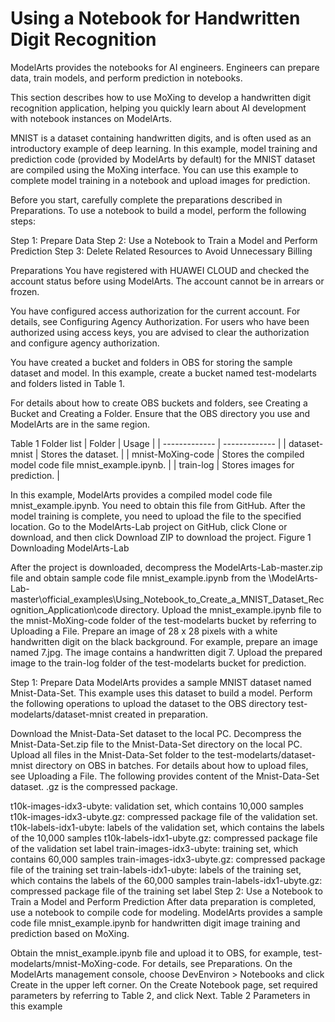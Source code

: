 # Using a Notebook for Handwritten Digit Recognition

ModelArts provides the notebooks for AI engineers. Engineers can prepare data, train models, and perform prediction in notebooks.

This section describes how to use MoXing to develop a handwritten digit recognition application, helping you quickly learn about AI development with notebook instances on ModelArts.

MNIST is a dataset containing handwritten digits, and is often used as an introductory example of deep learning. In this example, model training and prediction code (provided by ModelArts by default) for the MNIST dataset are compiled using the MoXing interface. You can use this example to complete model training in a notebook and upload images for prediction.

Before you start, carefully complete the preparations described in Preparations. To use a notebook to build a model, perform the following steps:

Step 1: Prepare Data
Step 2: Use a Notebook to Train a Model and Perform Prediction
Step 3: Delete Related Resources to Avoid Unnecessary Billing

Preparations
You have registered with HUAWEI CLOUD and checked the account status before using ModelArts. The account cannot be in arrears or frozen.

You have configured access authorization for the current account. For details, see Configuring Agency Authorization. For users who have been authorized using access keys, you are advised to clear the authorization and configure agency authorization.

You have created a bucket and folders in OBS for storing the sample dataset and model. In this example, create a bucket named test-modelarts and folders listed in Table 1.

For details about how to create OBS buckets and folders, see Creating a Bucket and Creating a Folder. Ensure that the OBS directory you use and ModelArts are in the same region.

Table 1 Folder list
| Folder  | Usage |
| ------------- | ------------- |
| dataset-mnist  | 	Stores the dataset.  |
| mnist-MoXing-code  | Stores the compiled model code file mnist_example.ipynb.  |
| train-log  | Stores images for prediction.  |

In this example, ModelArts provides a compiled model code file mnist_example.ipynb. You need to obtain this file from GitHub. After the model training is complete, you need to upload the file to the specified location.
Go to the ModelArts-Lab project on GitHub, click Clone or download, and then click Download ZIP to download the project.
Figure 1 Downloading ModelArts-Lab

After the project is downloaded, decompress the ModelArts-Lab-master.zip file and obtain sample code file mnist_example.ipynb from the \ModelArts-Lab-master\official_examples\Using_Notebook_to_Create_a_MNIST_Dataset_Recognition_Application\code directory.
Upload the mnist_example.ipynb file to the mnist-MoXing-code folder of the test-modelarts bucket by referring to Uploading a File.
Prepare an image of 28 x 28 pixels with a white handwritten digit on the black background. For example, prepare an image named 7.jpg. The image contains a handwritten digit 7. Upload the prepared image to the train-log folder of the test-modelarts bucket for prediction.

Step 1: Prepare Data
ModelArts provides a sample MNIST dataset named Mnist-Data-Set. This example uses this dataset to build a model. Perform the following operations to upload the dataset to the OBS directory test-modelarts/dataset-mnist created in preparation.

Download the Mnist-Data-Set dataset to the local PC.
Decompress the Mnist-Data-Set.zip file to the Mnist-Data-Set directory on the local PC.
Upload all files in the Mnist-Data-Set folder to the test-modelarts/dataset-mnist directory on OBS in batches. For details about how to upload files, see Uploading a File.
The following provides content of the Mnist-Data-Set dataset. .gz is the compressed package.

t10k-images-idx3-ubyte: validation set, which contains 10,000 samples
t10k-images-idx3-ubyte.gz: compressed package file of the validation set.
t10k-labels-idx1-ubyte: labels of the validation set, which contains the labels of the 10,000 samples
t10k-labels-idx1-ubyte.gz: compressed package file of the validation set label
train-images-idx3-ubyte: training set, which contains 60,000 samples
train-images-idx3-ubyte.gz: compressed package file of the training set
train-labels-idx1-ubyte: labels of the training set, which contains the labels of the 60,000 samples
train-labels-idx1-ubyte.gz: compressed package file of the training set label
Step 2: Use a Notebook to Train a Model and Perform Prediction
After data preparation is completed, use a notebook to compile code for modeling. ModelArts provides a sample code file mnist_example.ipynb for handwritten digit image training and prediction based on MoXing.

Obtain the mnist_example.ipynb file and upload it to OBS, for example, test-modelarts/mnist-MoXing-code. For details, see Preparations.
On the ModelArts management console, choose DevEnviron > Notebooks and click Create in the upper left corner.
On the Create Notebook page, set required parameters by referring to Table 2, and click Next.
Table 2 Parameters in this example


